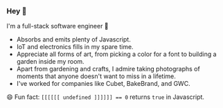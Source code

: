 ### Hey 👋
I'm a full-stack software engineer 🎉
- Absorbs and emits plenty of Javascript.
- IoT and electronics fills in my spare time. 
- Appreciate all forms of art, from picking a color for a font to building a garden inside my room. 
- Apart from gardening and crafts, I admire taking photographs of moments that anyone doesn't want to miss in a lifetime. 
- I've worked for companies like Cubet, BakeBrand, and GWC.

😄 Fun fact: `[[[[[[ undefined ]]]]]] == 0` returns `true` in Javascript.
